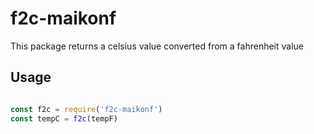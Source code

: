 # f2c-maikonf

This package returns a celsius value converted from a fahrenheit value

## Usage

```javascript

const f2c = require('f2c-maikonf')
const tempC = f2c(tempF)
```